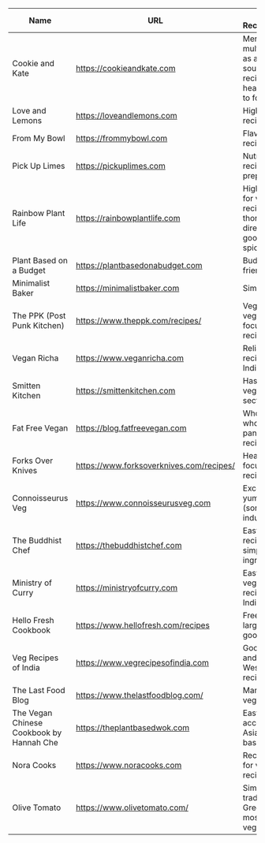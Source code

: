 | Name | URL | Why Recommended | Cuisine Focus |
|------|-----|-----------------|---------------|
| Cookie and Kate | https://cookieandkate.com | Mentioned multiple times as a reliable source,Tasty recipes, healthy, easy to follow, | General vegetarian |
| Love and Lemons | https://loveandlemons.com | High-quality recipes | General vegetarian |
| From My Bowl | https://frommybowl.com | Flavorful recipes | General vegetarian |
| Pick Up Limes | https://pickuplimes.com | Nutritious recipes, simple prep | General vegetarian |
| Rainbow Plant Life | https://rainbowplantlife.com | Highly praised for vegan recipes, thorough directions, good use of spices | Vegan with Indian influence |
| Plant Based on a Budget | https://plantbasedonabudget.com | Budget-friendly recipes | General vegetarian/vegan |
| Minimalist Baker | https://minimalistbaker.com | Simple recipes | General vegetarian/vegan |
| The PPK (Post Punk Kitchen) | https://www.theppk.com/recipes/ | Vegan, healthy, veggie-focused recipes | General vegan |
| Vegan Richa | https://www.veganricha.com | Reliable recipes, good Indian dishes | Indian and general vegan |
| Smitten Kitchen | https://smittenkitchen.com | Has a great vegetarian section | General with vegetarian section |
| Fat Free Vegan | https://blog.fatfreevegan.com | Wholesome, whole food, pantry staple recipes | General vegan |
| Forks Over Knives | https://www.forksoverknives.com/recipes/ | Health-focused recipes | Health-focused vegetarian/vegan |
| Connoisseurus Veg | https://www.connoisseurusveg.com | Excellent, yummy recipes (some indulgent) | General vegan |
| The Buddhist Chef | https://thebuddhistchef.com | Easy, tasty recipes with simple ingredients | General vegan |
| Ministry of Curry | https://ministryofcurry.com | Easy, tested vegetarian recipes, many Indian | Primarily Indian |
| Hello Fresh Cookbook | https://www.hellofresh.com/recipes | Free access, large variety of good recipes | Various cuisines |
| Veg Recipes of India | https://www.vegrecipesofindia.com | Good Indian and some Western recipes | Primarily Indian, some Western |
| The Last Food Blog | https://www.thelastfoodblog.com/ | Many amazing veggie recipes | General vegetarian |
| The Vegan Chinese Cookbook by Hannah Che | https://theplantbasedwok.com | Easy and accessible Asian plant-based cuisine | Chinese vegan |
| Nora Cooks | https://www.noracooks.com | Recommended for vegetarian recipes | General vegan |
| Olive Tomato | https://www.olivetomato.com/ | Simple, traditional Greek food, mostly vegetarian | Greek |

